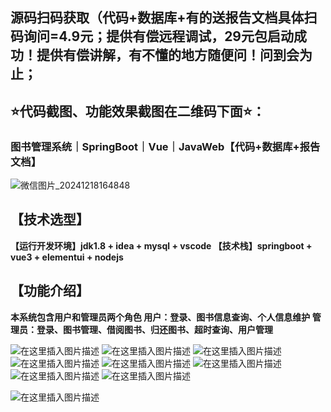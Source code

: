 ## 源码扫码获取（代码+数据库+有的送报告文档具体扫码询问=4.9元；提供有偿远程调试，29元包启动成功！提供有偿讲解，有不懂的地方随便问！问到会为止；
## ⭐代码截图、功能效果截图在二维码下面⭐：
### 图书管理系统｜SpringBoot｜Vue｜JavaWeb【代码+数据库+报告文档】
![微信图片_20241218164848](https://github.com/user-attachments/assets/646b2784-afb8-47ee-a4d4-5ccc9f96b331)
## 【技术选型】
**【运行开发环境】jdk1.8 + idea + mysql + vscode
【技术栈】springboot + vue3 + elementui + nodejs**
## 【功能介绍】
**本系统包含用户和管理员两个角色
用户：登录、图书信息查询、个人信息维护
管理员：登录、图书管理、借阅图书、归还图书、超时查询、用户管理**

![在这里插入图片描述](https://i-blog.csdnimg.cn/direct/debdf6b3223c412a809e4e5b60dba88f.png)
![在这里插入图片描述](https://i-blog.csdnimg.cn/direct/68c90581deb34fb0bda2cd09636671c7.png)
![在这里插入图片描述](https://i-blog.csdnimg.cn/direct/aeaf1afbacc74e43892be12c3ef43889.png)
![在这里插入图片描述](https://i-blog.csdnimg.cn/direct/d5fc8000140d46a5b52c5a3450409247.png)
![在这里插入图片描述](https://i-blog.csdnimg.cn/direct/b66779be83d54712a6b8a6b9f4d2fe1b.png)
![在这里插入图片描述](https://i-blog.csdnimg.cn/direct/7c789ca85fa44196b245bec074822bc6.png)
![在这里插入图片描述](https://i-blog.csdnimg.cn/direct/fe7414485de94d43b312f0b6a6f95453.png)
![在这里插入图片描述](https://i-blog.csdnimg.cn/direct/dfd4e65bd9174ecb85ba1f79cd737a15.png)

![在这里插入图片描述](https://i-blog.csdnimg.cn/direct/d1367f6400e04cee92bc729afd130f1b.png)
